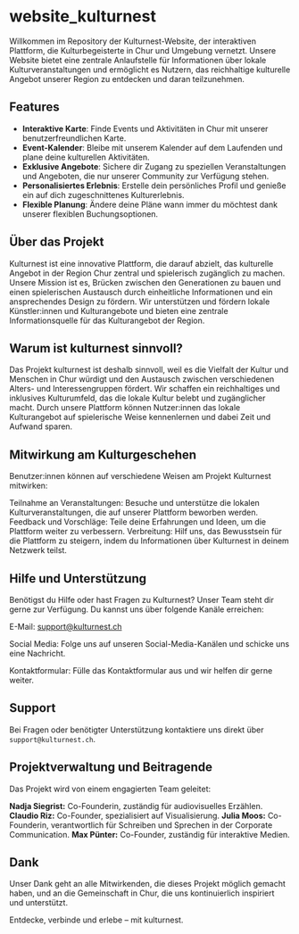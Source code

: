# website_kulturnest
Willkommen im Repository der Kulturnest-Website, der interaktiven Plattform, die Kulturbegeisterte in Chur und Umgebung vernetzt. Unsere Website bietet eine zentrale Anlaufstelle für Informationen über lokale Kulturveranstaltungen und ermöglicht es Nutzern, das reichhaltige kulturelle Angebot unserer Region zu entdecken und daran teilzunehmen.

## Features

- **Interaktive Karte**: Finde Events und Aktivitäten in Chur mit unserer benutzerfreundlichen Karte.
- **Event-Kalender**: Bleibe mit unserem Kalender auf dem Laufenden und plane deine kulturellen Aktivitäten.
- **Exklusive Angebote**: Sichere dir Zugang zu speziellen Veranstaltungen und Angeboten, die nur unserer Community zur Verfügung stehen.
- **Personalisiertes Erlebnis**: Erstelle dein persönliches Profil und genieße ein auf dich zugeschnittenes Kulturerlebnis.
- **Flexible Planung**: Ändere deine Pläne wann immer du möchtest dank unserer flexiblen Buchungsoptionen.


## Über das Projekt
Kulturnest ist eine innovative Plattform, die darauf abzielt, das kulturelle Angebot in der Region Chur zentral und spielerisch zugänglich zu machen. Unsere Mission ist es, Brücken zwischen den Generationen zu bauen und einen spielerischen Austausch durch einheitliche Informationen und ein ansprechendes Design zu fördern. Wir unterstützen und fördern lokale Künstler:innen und Kulturangebote und bieten eine zentrale Informationsquelle für das Kulturangebot der Region.

## Warum ist kulturnest sinnvoll?
Das Projekt kulturnest ist deshalb sinnvoll, weil es die Vielfalt der Kultur und Menschen in Chur würdigt und den Austausch zwischen verschiedenen Alters- und Interessengruppen fördert. Wir schaffen ein reichhaltiges und inklusives Kulturumfeld, das die lokale Kultur belebt und zugänglicher macht. Durch unsere Plattform können Nutzer:innen das lokale Kulturangebot auf spielerische Weise kennenlernen und dabei Zeit und Aufwand sparen.

## Mitwirkung am Kulturgeschehen
Benutzer:innen können auf verschiedene Weisen am Projekt Kulturnest mitwirken:

Teilnahme an Veranstaltungen: Besuche und unterstütze die lokalen Kulturveranstaltungen, die auf unserer Plattform beworben werden.
Feedback und Vorschläge: Teile deine Erfahrungen und Ideen, um die Plattform weiter zu verbessern.
Verbreitung: Hilf uns, das Bewusstsein für die Plattform zu steigern, indem du Informationen über Kulturnest in deinem Netzwerk teilst.

## Hilfe und Unterstützung
Benötigst du Hilfe oder hast Fragen zu Kulturnest? Unser Team steht dir gerne zur Verfügung. Du kannst uns über folgende Kanäle erreichen:

E-Mail:
support@kulturnest.ch

Social Media:
Folge uns auf unseren Social-Media-Kanälen und schicke uns eine Nachricht.

Kontaktformular:
Fülle das Kontaktformular aus und wir helfen dir gerne weiter.

## Support

Bei Fragen oder benötigter Unterstützung kontaktiere uns direkt über `support@kulturnest.ch`.


## Projektverwaltung und Beitragende
Das Projekt wird von einem engagierten Team geleitet:

**Nadja Siegrist:** Co-Founderin, zuständig für audiovisuelles Erzählen.
**Claudio Riz:** Co-Founder, spezialisiert auf Visualisierung.
**Julia Moos:** Co-Founderin, verantwortlich für Schreiben und Sprechen in der Corporate Communication.
**Max Pünter:** Co-Founder, zuständig für interaktive Medien.

## Dank

Unser Dank geht an alle Mitwirkenden, die dieses Projekt möglich gemacht haben, und an die Gemeinschaft in Chur, die uns kontinuierlich inspiriert und unterstützt.

Entdecke, verbinde und erlebe – mit kulturnest.